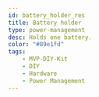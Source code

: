 ```yaml
---
id: battery_holder_res
title: Battery holder
type: power-management
desc: Holds one battery.
color: "#89e1fd"
tags:
    - MVP-DIY-Kit
    - DIY
    - Hardware
    - Power Management
---
```

